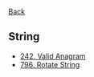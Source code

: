 [Back](../)

## String

- [242. Valid Anagram](./242-valid-anagram.md)
- [796. Rotate String](./796-rotate-string.md)
